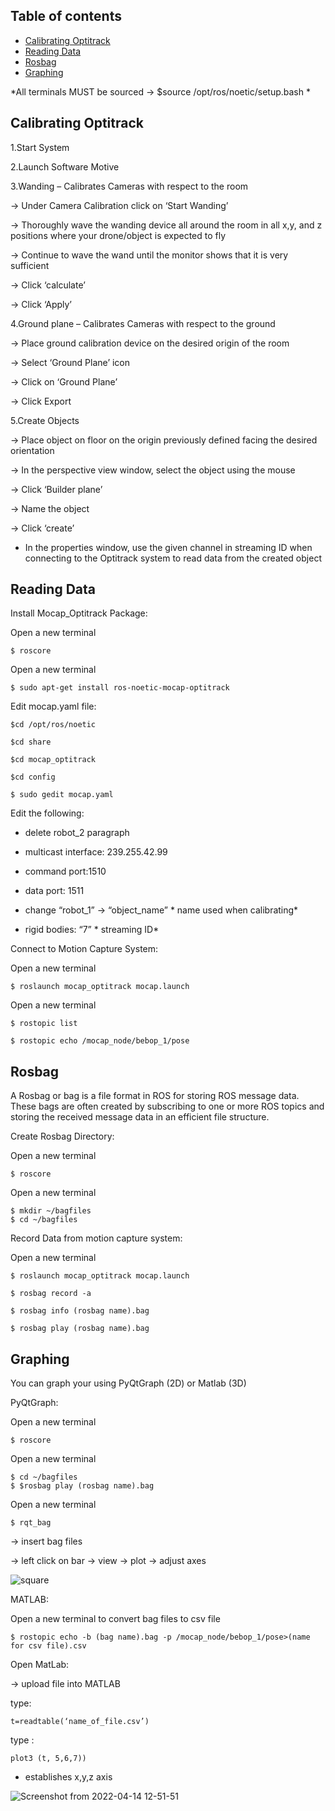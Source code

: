 ## Table of contents
* [Calibrating Optitrack](#calibrating-optitrack)
* [Reading Data](#reading-data)
* [Rosbag](#rosbag)
* [Graphing](#graphing)

*All terminals MUST be sourced -> $source /opt/ros/noetic/setup.bash * 
## Calibrating Optitrack
1.Start System  

2.Launch Software Motive  

3.Wanding – Calibrates Cameras with respect to the room 

-> Under Camera Calibration click on ‘Start Wanding’ 

-> Thoroughly wave the wanding device all around the room in all x,y, and z positions where your drone/object is expected to fly 

-> Continue to wave the wand until the monitor shows that it is very sufficient  

-> Click ‘calculate’ 

-> Click ‘Apply’ 

4.Ground plane – Calibrates Cameras with respect to the ground  

-> Place ground calibration device on the desired origin of the room  

-> Select ‘Ground Plane’ icon 

-> Click on ‘Ground Plane’ 

-> Click Export 

5.Create Objects 

-> Place object on floor on the origin previously defined facing the desired orientation 

-> In the perspective view window, select the object using the mouse 

-> Click ‘Builder plane’ 

-> Name the object  

-> Click ‘create’ 

* In the properties window, use the given channel in streaming ID when connecting to the Optitrack system to read data from 
the created object 
	
## Reading Data

Install Mocap_Optitrack Package:

Open a new terminal  

```
$ roscore
```
Open a new terminal 
```
$ sudo apt-get install ros-noetic-mocap-optitrack 
```
Edit mocap.yaml file: 
```
$cd /opt/ros/noetic 

$cd share  

$cd mocap_optitrack 

$cd config  

$ sudo gedit mocap.yaml 
```
Edit the following: 

- delete robot_2 paragraph  

- multicast interface: 239.255.42.99 

- command port:1510 

- data port: 1511 

- change “robot_1” -> “object_name” * name used when calibrating*  

- rigid bodies: “7” * streaming ID*  



Connect to Motion Capture System:


Open a new terminal 
```
$ roslaunch mocap_optitrack mocap.launch 
```
Open a new terminal 
```
$ rostopic list 

$ rostopic echo /mocap_node/bebop_1/pose 
```

## Rosbag
A Rosbag or bag is a file format in ROS for storing ROS message data. These bags are often created by
subscribing to one or more ROS topics and storing the received message data in an efficient file structure. 

Create Rosbag Directory: 

Open a new terminal 

```
$ roscore
```
Open a new terminal 

```
$ mkdir ~/bagfiles 
$ cd ~/bagfiles 
```
Record Data from motion capture system:  

Open a new terminal 
```
$ roslaunch mocap_optitrack mocap.launch 

$ rosbag record -a 

$ rosbag info (rosbag name).bag 

$ rosbag play (rosbag name).bag 
```

## Graphing

You can graph your using PyQtGraph (2D) or Matlab (3D) 


PyQtGraph: 

Open a new terminal  
```
$ roscore
```
Open a new terminal  
```
$ cd ~/bagfiles 
$ $rosbag play (rosbag name).bag
```
Open a new terminal  
```
$ rqt_bag
```

 -> insert bag files  

-> left click on bar
-> view 
-> plot 
-> adjust axes 

![square](https://user-images.githubusercontent.com/103215218/163457093-c041b722-3332-4cdb-a59d-a45d8d035109.png)



MATLAB:

Open a new terminal to convert bag files to csv file 
```
$ rostopic echo -b (bag name).bag -p /mocap_node/bebop_1/pose>(name for csv file).csv 
```
Open MatLab:

-> upload file into MATLAB 

type:
```
t=readtable(‘name_of_file.csv’) 
```
type :
```
plot3 (t, 5,6,7)) 
```
* establishes x,y,z axis 

![Screenshot from 2022-04-14 12-51-51](https://user-images.githubusercontent.com/103215218/163457482-dc991859-a14b-4ac1-8628-44d4ff070eb7.png)

